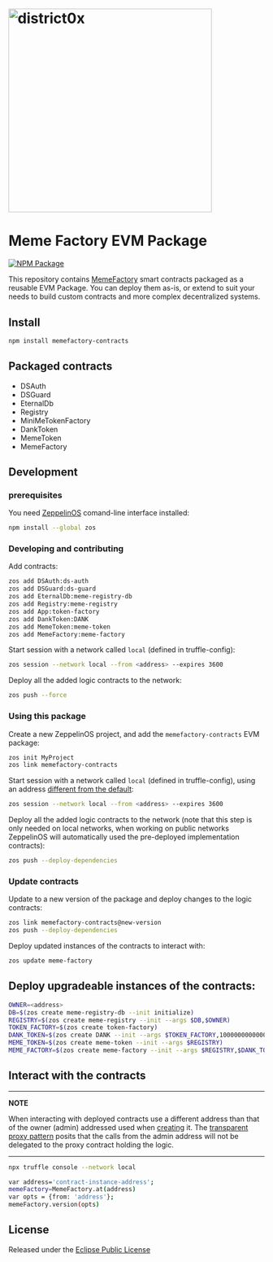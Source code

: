 # <img src="https://district0x.io/images/logo@2x.png" alt="district0x" width="400px">

# Meme Factory EVM Package

[![NPM Package](https://img.shields.io/npm/v/memefactory-contracts.svg?style=flat-square)](https://www.npmjs.org/package/memefactory-contracts)

This repository contains [MemeFactory](https://memefactory.io/) smart contracts packaged as a reusable EVM Package.
You can deploy them as-is, or extend to suit your needs to build custom contracts and more complex decentralized systems.

## Install

```bash
npm install memefactory-contracts
```

## Packaged contracts

- DSAuth
- DSGuard
- EternalDb
- Registry
- MiniMeTokenFactory
- DankToken
- MemeToken
- MemeFactory

## Development

### prerequisites

You need [ZeppelinOS](https://docs.zeppelinos.org/docs/start.html) comand-line interface installed:

```bash
npm install --global zos
```

### <a name="development">Developing and contributing</a>

Add contracts:

```bash
zos add DSAuth:ds-auth
zos add DSGuard:ds-guard
zos add EternalDb:meme-registry-db
zos add Registry:meme-registry
zos add App:token-factory
zos add DankToken:DANK
zos add MemeToken:meme-token
zos add MemeFactory:meme-factory
```

Start session with a network called `local` (defined in truffle-config):

```bash
zos session --network local --from <address> --expires 3600
```

Deploy all the added logic contracts to the network:

```bash
zos push --force
```

### <a name="using">Using this package</a>

Create a new ZeppelinOS project, and add the `memefactory-contracts` EVM package:

```bash
zos init MyProject
zos link memefactory-contracts
```

Start session with a network called `local` (defined in truffle-config), using an address [different from the default](https://docs.zeppelinos.org/docs/pattern.html#transparent-proxies-and-function-clashes):

```bash
zos session --network local --from <address> --expires 3600
```

Deploy all the added logic contracts to the network (note that this step is only needed on local networks, when working on public networks ZeppelinOS will automatically used the pre-deployed implementation contracts):

```bash
zos push --deploy-dependencies
```

### <a name = "update">Update contracts</a>

Update to a new version of the package and deploy changes to the logic contracts:

```bash
zos link memefactory-contracts@new-version
zos push --deploy-dependencies
```

Deploy updated instances of the contracts to interact with:

```bash
zos update meme-factory
```

## <a name="deploy">Deploy upgradeable instances of the contracts:</a>

```bash
OWNER=<address>
DB=$(zos create meme-registry-db --init initialize)
REGISTRY=$(zos create meme-registry --init --args $DB,$OWNER)
TOKEN_FACTORY=$(zos create token-factory)
DANK_TOKEN=$(zos create DANK --init --args $TOKEN_FACTORY,1000000000000000000000000000,$OWNER)
MEME_TOKEN=$(zos create meme-token --init --args $REGISTRY)
MEME_FACTORY=$(zos create meme-factory --init --args $REGISTRY,$DANK_TOKEN,$MEME_TOKEN,1)
```

## <a name="interact">Interact with the contracts</a>

---

**NOTE**

When interacting with deployed contracts use a different address than that of the owner (admin) addressed used when [creating](#development) it.
The [transparent proxy pattern](https://docs.zeppelinos.org/docs/pattern.html#transparent-proxies-and-function-clashes) posits that the calls from the admin address will not be delegated to the proxy contract holding the logic.

---

```bash
npx truffle console --network local
```

```bash
var address='contract-instance-address';
memeFactory=MemeFactory.at(address)
var opts = {from: 'address'};
memeFactory.version(opts)
```

## License

Released under the [Eclipse Public License](LICENSE)
